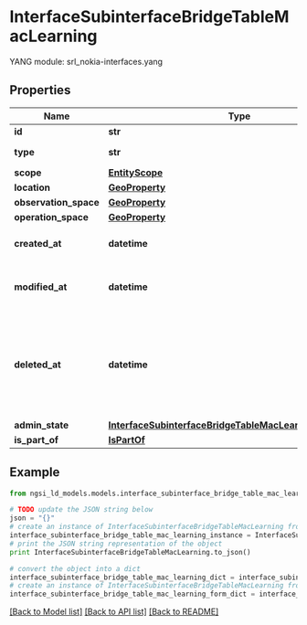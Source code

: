 # InterfaceSubinterfaceBridgeTableMacLearning

 YANG module: srl_nokia-interfaces.yang 

## Properties

Name | Type | Description | Notes
------------ | ------------- | ------------- | -------------
**id** | **str** | Entity id.  | [optional] 
**type** | **str** | NGSI-LD Entity identifier. It has to be InterfaceSubinterfaceBridgeTableMacLearning. | [default to 'InterfaceSubinterfaceBridgeTableMacLearning']
**scope** | [**EntityScope**](EntityScope.md) |  | [optional] 
**location** | [**GeoProperty**](GeoProperty.md) |  | [optional] 
**observation_space** | [**GeoProperty**](GeoProperty.md) |  | [optional] 
**operation_space** | [**GeoProperty**](GeoProperty.md) |  | [optional] 
**created_at** | **datetime** | Is defined as the temporal Property at which the Entity, Property or Relationship was entered into an NGSI-LD system.  | [optional] [readonly] 
**modified_at** | **datetime** | Is defined as the temporal Property at which the Entity, Property or Relationship was last modified in an NGSI-LD system, e.g. in order to correct a previously entered incorrect value.  | [optional] [readonly] 
**deleted_at** | **datetime** | Is defined as the temporal Property at which the Entity, Property or Relationship was deleted from an NGSI-LD system.  Entity deletion timestamp. See clause 4.8 It is only used in notifications reporting deletions and in the Temporal Representation of Entities (clause 4.5.6), Properties (clause 4.5.7), Relationships (clause 4.5.8) and LanguageProperties (clause 5.2.32).  | [optional] [readonly] 
**admin_state** | [**InterfaceSubinterfaceBridgeTableMacLearningAdminState**](InterfaceSubinterfaceBridgeTableMacLearningAdminState.md) |  | [optional] 
**is_part_of** | [**IsPartOf**](IsPartOf.md) |  | 

## Example

```python
from ngsi_ld_models.models.interface_subinterface_bridge_table_mac_learning import InterfaceSubinterfaceBridgeTableMacLearning

# TODO update the JSON string below
json = "{}"
# create an instance of InterfaceSubinterfaceBridgeTableMacLearning from a JSON string
interface_subinterface_bridge_table_mac_learning_instance = InterfaceSubinterfaceBridgeTableMacLearning.from_json(json)
# print the JSON string representation of the object
print InterfaceSubinterfaceBridgeTableMacLearning.to_json()

# convert the object into a dict
interface_subinterface_bridge_table_mac_learning_dict = interface_subinterface_bridge_table_mac_learning_instance.to_dict()
# create an instance of InterfaceSubinterfaceBridgeTableMacLearning from a dict
interface_subinterface_bridge_table_mac_learning_form_dict = interface_subinterface_bridge_table_mac_learning.from_dict(interface_subinterface_bridge_table_mac_learning_dict)
```
[[Back to Model list]](../README.md#documentation-for-models) [[Back to API list]](../README.md#documentation-for-api-endpoints) [[Back to README]](../README.md)


